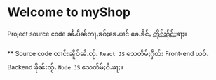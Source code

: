 # Welcome to myShop

Project source code ၼႆႉပဵၼ်တႃႇၶဝ်ႈၶေႉပၢင် ၶေႉၶဵင်ႇ [တိုၵ်းႁႅင်း](https://github.com/facebook/create-react-app)ၶႃႈ။

** Source code တၢင်းၼိူဝ်ၼႆႉၸႂ်ႉ `React JS` သေတႅမ်ႈႁဵတ်း Front-end ယဝ်ႉ Backend ၶိုၼ်းၸႂ်ႉ `Node JS` သေတႅမ်ႈဝႆႉၶႃႈ။